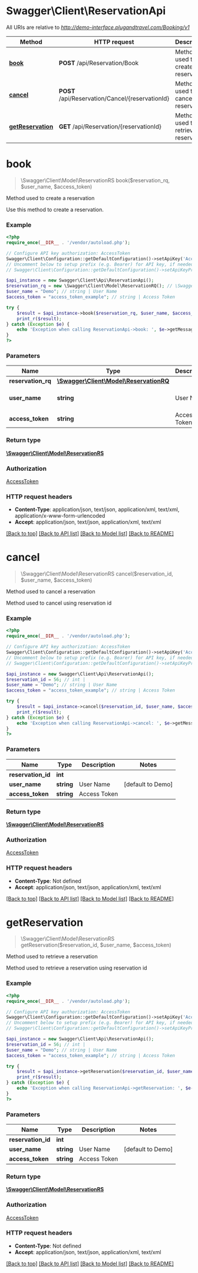 # Swagger\Client\ReservationApi

All URIs are relative to *http://demo-interface.plugandtravel.com/Booking/v1*

Method | HTTP request | Description
------------- | ------------- | -------------
[**book**](ReservationApi.md#book) | **POST** /api/Reservation/Book | Method used to create a reservation
[**cancel**](ReservationApi.md#cancel) | **POST** /api/Reservation/Cancel/{reservationId} | Method used to cancel a reservation
[**getReservation**](ReservationApi.md#getReservation) | **GET** /api/Reservation/{reservationId} | Method used to retrieve a reservation


# **book**
> \Swagger\Client\Model\ReservationRS book($reservation_rq, $user_name, $access_token)

Method used to create a reservation

Use this method to create a reservation.

### Example
```php
<?php
require_once(__DIR__ . '/vendor/autoload.php');

// Configure API key authorization: AccessToken
Swagger\Client\Configuration::getDefaultConfiguration()->setApiKey('AccessToken', 'YOUR_API_KEY');
// Uncomment below to setup prefix (e.g. Bearer) for API key, if needed
// Swagger\Client\Configuration::getDefaultConfiguration()->setApiKeyPrefix('AccessToken', 'Bearer');

$api_instance = new Swagger\Client\Api\ReservationApi();
$reservation_rq = new \Swagger\Client\Model\ReservationRQ(); // \Swagger\Client\Model\ReservationRQ | 
$user_name = "Demo"; // string | User Name
$access_token = "access_token_example"; // string | Access Token

try {
    $result = $api_instance->book($reservation_rq, $user_name, $access_token);
    print_r($result);
} catch (Exception $e) {
    echo 'Exception when calling ReservationApi->book: ', $e->getMessage(), PHP_EOL;
}
?>
```

### Parameters

Name | Type | Description  | Notes
------------- | ------------- | ------------- | -------------
 **reservation_rq** | [**\Swagger\Client\Model\ReservationRQ**](../Model/\Swagger\Client\Model\ReservationRQ.md)|  |
 **user_name** | **string**| User Name | [default to Demo]
 **access_token** | **string**| Access Token |

### Return type

[**\Swagger\Client\Model\ReservationRS**](../Model/ReservationRS.md)

### Authorization

[AccessToken](../../README.md#AccessToken)

### HTTP request headers

 - **Content-Type**: application/json, text/json, application/xml, text/xml, application/x-www-form-urlencoded
 - **Accept**: application/json, text/json, application/xml, text/xml

[[Back to top]](#) [[Back to API list]](../../README.md#documentation-for-api-endpoints) [[Back to Model list]](../../README.md#documentation-for-models) [[Back to README]](../../README.md)

# **cancel**
> \Swagger\Client\Model\ReservationRS cancel($reservation_id, $user_name, $access_token)

Method used to cancel a reservation

Method used to cancel using reservation id

### Example
```php
<?php
require_once(__DIR__ . '/vendor/autoload.php');

// Configure API key authorization: AccessToken
Swagger\Client\Configuration::getDefaultConfiguration()->setApiKey('AccessToken', 'YOUR_API_KEY');
// Uncomment below to setup prefix (e.g. Bearer) for API key, if needed
// Swagger\Client\Configuration::getDefaultConfiguration()->setApiKeyPrefix('AccessToken', 'Bearer');

$api_instance = new Swagger\Client\Api\ReservationApi();
$reservation_id = 56; // int | 
$user_name = "Demo"; // string | User Name
$access_token = "access_token_example"; // string | Access Token

try {
    $result = $api_instance->cancel($reservation_id, $user_name, $access_token);
    print_r($result);
} catch (Exception $e) {
    echo 'Exception when calling ReservationApi->cancel: ', $e->getMessage(), PHP_EOL;
}
?>
```

### Parameters

Name | Type | Description  | Notes
------------- | ------------- | ------------- | -------------
 **reservation_id** | **int**|  |
 **user_name** | **string**| User Name | [default to Demo]
 **access_token** | **string**| Access Token |

### Return type

[**\Swagger\Client\Model\ReservationRS**](../Model/ReservationRS.md)

### Authorization

[AccessToken](../../README.md#AccessToken)

### HTTP request headers

 - **Content-Type**: Not defined
 - **Accept**: application/json, text/json, application/xml, text/xml

[[Back to top]](#) [[Back to API list]](../../README.md#documentation-for-api-endpoints) [[Back to Model list]](../../README.md#documentation-for-models) [[Back to README]](../../README.md)

# **getReservation**
> \Swagger\Client\Model\ReservationRS getReservation($reservation_id, $user_name, $access_token)

Method used to retrieve a reservation

Method used to retrieve a reservation using reservation id

### Example
```php
<?php
require_once(__DIR__ . '/vendor/autoload.php');

// Configure API key authorization: AccessToken
Swagger\Client\Configuration::getDefaultConfiguration()->setApiKey('AccessToken', 'YOUR_API_KEY');
// Uncomment below to setup prefix (e.g. Bearer) for API key, if needed
// Swagger\Client\Configuration::getDefaultConfiguration()->setApiKeyPrefix('AccessToken', 'Bearer');

$api_instance = new Swagger\Client\Api\ReservationApi();
$reservation_id = 56; // int | 
$user_name = "Demo"; // string | User Name
$access_token = "access_token_example"; // string | Access Token

try {
    $result = $api_instance->getReservation($reservation_id, $user_name, $access_token);
    print_r($result);
} catch (Exception $e) {
    echo 'Exception when calling ReservationApi->getReservation: ', $e->getMessage(), PHP_EOL;
}
?>
```

### Parameters

Name | Type | Description  | Notes
------------- | ------------- | ------------- | -------------
 **reservation_id** | **int**|  |
 **user_name** | **string**| User Name | [default to Demo]
 **access_token** | **string**| Access Token |

### Return type

[**\Swagger\Client\Model\ReservationRS**](../Model/ReservationRS.md)

### Authorization

[AccessToken](../../README.md#AccessToken)

### HTTP request headers

 - **Content-Type**: Not defined
 - **Accept**: application/json, text/json, application/xml, text/xml

[[Back to top]](#) [[Back to API list]](../../README.md#documentation-for-api-endpoints) [[Back to Model list]](../../README.md#documentation-for-models) [[Back to README]](../../README.md)

